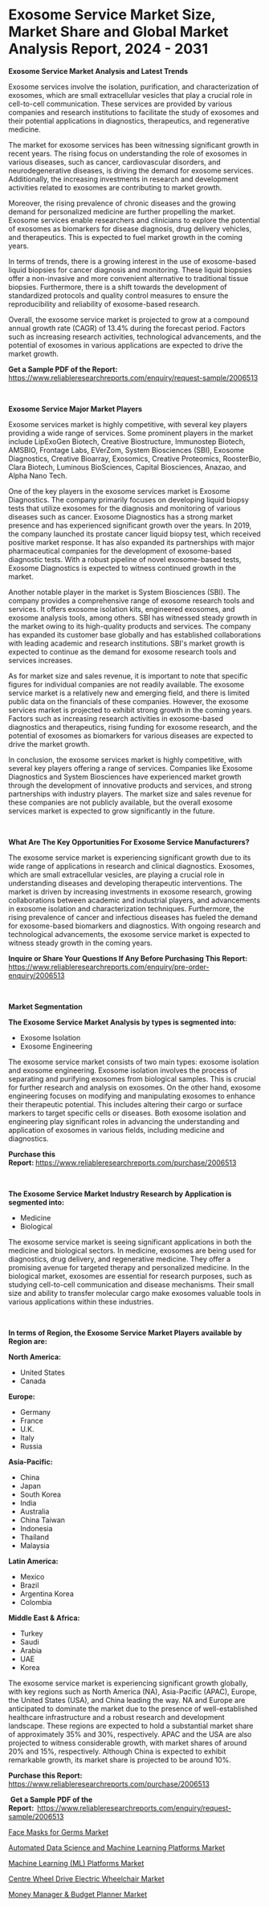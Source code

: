 <p><h1>Exosome Service Market Size, Market Share and Global Market Analysis Report, 2024 - 2031</h1></p><p><strong>Exosome Service Market Analysis and Latest Trends</strong></p>
<p><p>Exosome services involve the isolation, purification, and characterization of exosomes, which are small extracellular vesicles that play a crucial role in cell-to-cell communication. These services are provided by various companies and research institutions to facilitate the study of exosomes and their potential applications in diagnostics, therapeutics, and regenerative medicine.</p><p>The market for exosome services has been witnessing significant growth in recent years. The rising focus on understanding the role of exosomes in various diseases, such as cancer, cardiovascular disorders, and neurodegenerative diseases, is driving the demand for exosome services. Additionally, the increasing investments in research and development activities related to exosomes are contributing to market growth.</p><p>Moreover, the rising prevalence of chronic diseases and the growing demand for personalized medicine are further propelling the market. Exosome services enable researchers and clinicians to explore the potential of exosomes as biomarkers for disease diagnosis, drug delivery vehicles, and therapeutics. This is expected to fuel market growth in the coming years.</p><p>In terms of trends, there is a growing interest in the use of exosome-based liquid biopsies for cancer diagnosis and monitoring. These liquid biopsies offer a non-invasive and more convenient alternative to traditional tissue biopsies. Furthermore, there is a shift towards the development of standardized protocols and quality control measures to ensure the reproducibility and reliability of exosome-based research.</p><p>Overall, the exosome service market is projected to grow at a compound annual growth rate (CAGR) of 13.4% during the forecast period. Factors such as increasing research activities, technological advancements, and the potential of exosomes in various applications are expected to drive the market growth.</p></p>
<p><strong>Get a Sample PDF of the Report:&nbsp;</strong> <a href="https://www.reliableresearchreports.com/enquiry/request-sample/2006513">https://www.reliableresearchreports.com/enquiry/request-sample/2006513</a></p>
<p>&nbsp;</p>
<p><strong>Exosome Service Major Market Players</strong></p>
<p><p>Exosome services market is highly competitive, with several key players providing a wide range of services. Some prominent players in the market include LipExoGen Biotech, Creative Biostructure, Immunostep Biotech, AMSBIO, Frontage Labs, EVerZom, System Biosciences (SBI), Exosome Diagnostics, Creative Bioarray, Exosomics, Creative Proteomics, RoosterBio, Clara Biotech, Luminous BioSciences, Capital Biosciences, Anazao, and Alpha Nano Tech.</p><p>One of the key players in the exosome services market is Exosome Diagnostics. The company primarily focuses on developing liquid biopsy tests that utilize exosomes for the diagnosis and monitoring of various diseases such as cancer. Exosome Diagnostics has a strong market presence and has experienced significant growth over the years. In 2019, the company launched its prostate cancer liquid biopsy test, which received positive market response. It has also expanded its partnerships with major pharmaceutical companies for the development of exosome-based diagnostic tests. With a robust pipeline of novel exosome-based tests, Exosome Diagnostics is expected to witness continued growth in the market.</p><p>Another notable player in the market is System Biosciences (SBI). The company provides a comprehensive range of exosome research tools and services. It offers exosome isolation kits, engineered exosomes, and exosome analysis tools, among others. SBI has witnessed steady growth in the market owing to its high-quality products and services. The company has expanded its customer base globally and has established collaborations with leading academic and research institutions. SBI's market growth is expected to continue as the demand for exosome research tools and services increases.</p><p>As for market size and sales revenue, it is important to note that specific figures for individual companies are not readily available. The exosome service market is a relatively new and emerging field, and there is limited public data on the financials of these companies. However, the exosome services market is projected to exhibit strong growth in the coming years. Factors such as increasing research activities in exosome-based diagnostics and therapeutics, rising funding for exosome research, and the potential of exosomes as biomarkers for various diseases are expected to drive the market growth.</p><p>In conclusion, the exosome services market is highly competitive, with several key players offering a range of services. Companies like Exosome Diagnostics and System Biosciences have experienced market growth through the development of innovative products and services, and strong partnerships with industry players. The market size and sales revenue for these companies are not publicly available, but the overall exosome services market is expected to grow significantly in the future.</p></p>
<p>&nbsp;</p>
<p><strong>What Are The Key Opportunities For Exosome Service Manufacturers?</strong></p>
<p><p>The exosome service market is experiencing significant growth due to its wide range of applications in research and clinical diagnostics. Exosomes, which are small extracellular vesicles, are playing a crucial role in understanding diseases and developing therapeutic interventions. The market is driven by increasing investments in exosome research, growing collaborations between academic and industrial players, and advancements in exosome isolation and characterization techniques. Furthermore, the rising prevalence of cancer and infectious diseases has fueled the demand for exosome-based biomarkers and diagnostics. With ongoing research and technological advancements, the exosome service market is expected to witness steady growth in the coming years.</p></p>
<p><strong>Inquire or Share Your Questions If Any Before Purchasing This Report:</strong> <a href="https://www.reliableresearchreports.com/enquiry/pre-order-enquiry/2006513">https://www.reliableresearchreports.com/enquiry/pre-order-enquiry/2006513</a></p>
<p>&nbsp;</p>
<p><strong>Market Segmentation</strong></p>
<p><strong>The Exosome Service Market Analysis by types is segmented into:</strong></p>
<p><ul><li>Exosome Isolation</li><li>Exosome Engineering</li></ul></p>
<p><p>The exosome service market consists of two main types: exosome isolation and exosome engineering. Exosome isolation involves the process of separating and purifying exosomes from biological samples. This is crucial for further research and analysis on exosomes. On the other hand, exosome engineering focuses on modifying and manipulating exosomes to enhance their therapeutic potential. This includes altering their cargo or surface markers to target specific cells or diseases. Both exosome isolation and engineering play significant roles in advancing the understanding and application of exosomes in various fields, including medicine and diagnostics.</p></p>
<p><strong>Purchase this Report:&nbsp;</strong><a href="https://www.reliableresearchreports.com/purchase/2006513">https://www.reliableresearchreports.com/purchase/2006513</a></p>
<p>&nbsp;</p>
<p><strong>The Exosome Service Market Industry Research by Application is segmented into:</strong></p>
<p><ul><li>Medicine</li><li>Biological</li></ul></p>
<p><p>The exosome service market is seeing significant applications in both the medicine and biological sectors. In medicine, exosomes are being used for diagnostics, drug delivery, and regenerative medicine. They offer a promising avenue for targeted therapy and personalized medicine. In the biological market, exosomes are essential for research purposes, such as studying cell-to-cell communication and disease mechanisms. Their small size and ability to transfer molecular cargo make exosomes valuable tools in various applications within these industries.</p></p>
<p>&nbsp;</p>
<p><strong>In terms of Region, the Exosome Service Market Players available by Region are:</strong></p>
<p>
    <p> <strong> North America: </strong>
        <ul>
            <li>United States</li>
            <li>Canada</li>
        </ul>
        </p> 
    <p> <strong> Europe: </strong>
        <ul>
            <li>Germany</li>
            <li>France</li>
            <li>U.K.</li>
            <li>Italy</li>
            <li>Russia</li>
        </ul>
        </p> 
    <p> <strong> Asia-Pacific: </strong>
        <ul>
            <li>China</li>
            <li>Japan</li>
            <li>South Korea</li>
            <li>India</li>
            <li>Australia</li>
            <li>China Taiwan</li>
            <li>Indonesia</li>
            <li>Thailand</li>
            <li>Malaysia</li>
        </ul>
        </p> 
    <p> <strong> Latin America: </strong>
        <ul>
            <li>Mexico</li>
            <li>Brazil</li>
            <li>Argentina Korea</li>
            <li>Colombia</li>
        </ul>
        </p> 
    <p> <strong> Middle East & Africa: </strong>
        <ul>
            <li>Turkey</li>
            <li>Saudi</li>
            <li>Arabia</li>
            <li>UAE</li>
            <li>Korea</li>
        </ul>
    </p>
    </p>
<p><p>The exosome service market is experiencing significant growth globally, with key regions such as North America (NA), Asia-Pacific (APAC), Europe, the United States (USA), and China leading the way. NA and Europe are anticipated to dominate the market due to the presence of well-established healthcare infrastructure and a robust research and development landscape. These regions are expected to hold a substantial market share of approximately 35% and 30%, respectively. APAC and the USA are also projected to witness considerable growth, with market shares of around 20% and 15%, respectively. Although China is expected to exhibit remarkable growth, its market share is projected to be around 10%.</p></p>
<p><strong>Purchase this Report: </strong><a href="https://www.reliableresearchreports.com/purchase/2006513">https://www.reliableresearchreports.com/purchase/2006513</a></p>
<p>&nbsp;<strong>Get a Sample PDF of the Report:&nbsp;&nbsp;</strong><a href="https://www.reliableresearchreports.com/enquiry/request-sample/2006513">https://www.reliableresearchreports.com/enquiry/request-sample/2006513</a></p>
<p><strong></strong></p>
<p><p><a href="https://medium.com/@shanatromp/face-masks-for-germs-market-size-market-outlook-and-market-forecast-2024-to-2031-fc16335bfb8d">Face Masks for Germs Market</a></p><p><a href="https://medium.com/@shanatromp/analyzing-automated-data-science-and-machine-learning-platforms-market-global-industry-perspective-78ff4b9b2bb3">Automated Data Science and Machine Learning Platforms Market</a></p><p><a href="https://medium.com/@shanatromp/machine-learning-ml-platforms-market-trends-and-market-analysis-forecasted-for-period-2024-2031-1264ba8b9eff">Machine Learning (ML) Platforms Market</a></p><p><a href="https://medium.com/@itzelheller546/centre-wheel-drive-electric-wheelchair-market-size-cagr-trends-2024-2030-6b42e2ed1209">Centre Wheel Drive Electric Wheelchair Market</a></p><p><a href="https://medium.com/@shanatromp/money-manager-amp-budget-planner-market-report-reveals-the-latest-trends-and-growth-opportunities-c81d8330210b">Money Manager & Budget Planner Market</a></p></p>
